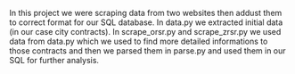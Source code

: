 In this project we were scraping data from two websites then addust them to correct format for our SQL database. 
In data.py we extracted initial data (in our case city contracts). In scrape_orsr.py and scrape_zrsr.py we used data from data.py 
which we used to find more detailed informations to those contracts and then we parsed them in parse.py  and used them in our SQL for further analysis.
